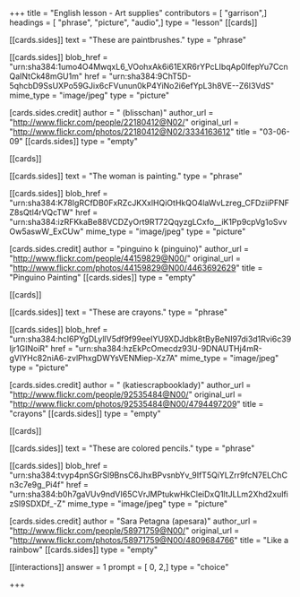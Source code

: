 +++
title = "English lesson - Art supplies"
contributors = [ "garrison",]
headings = [ "phrase", "picture", "audio",]
type = "lesson"
[[cards]]

[[cards.sides]]
text = "These are paintbrushes."
type = "phrase"

[[cards.sides]]
blob_href = "urn:sha384:1umo4O4MwqxL6_VOohxAk6i61EXR6rYPcLIbqAp0lfepYu7CcnQaINtCk48mGU1m"
href = "urn:sha384:9ChT5D-5qhcbD9SsUXPo59GJix6cFVunun0kP4YiNo2i6efYpL3h8VE--Z6l3VdS"
mime_type = "image/jpeg"
type = "picture"

[cards.sides.credit]
author = " (blisschan)"
author_url = "http://www.flickr.com/people/22180412@N02/"
original_url = "http://www.flickr.com/photos/22180412@N02/3334163612"
title = "03-06-09"
[[cards.sides]]
type = "empty"

[[cards]]

[[cards.sides]]
text = "The woman is painting."
type = "phrase"

[[cards.sides]]
blob_href = "urn:sha384:K78IgRCfDB0FxRZcJKXxlHQiOtHkQO4laWvLzreg_CFDziiPFNFZ8sQtl4rVQcTW"
href = "urn:sha384:izRFKkaBe88VCDZyOrt9RT72QqyzgLCxfo__iK1Pp9cpVg1oSvvOw5aswW_ExCUw"
mime_type = "image/jpeg"
type = "picture"

[cards.sides.credit]
author = "pinguino k (pinguino)"
author_url = "http://www.flickr.com/people/44159829@N00/"
original_url = "http://www.flickr.com/photos/44159829@N00/4463692629"
title = "Pinguino Painting"
[[cards.sides]]
type = "empty"

[[cards]]

[[cards.sides]]
text = "These are crayons."
type = "phrase"

[[cards.sides]]
blob_href = "urn:sha384:hcI6PYgDLyllV5df9f99eeIYU9XDJdbk8tByBeNI97di3d1Rvi6c39ljr1GINoiR"
href = "urn:sha384:hzEkPcOmecdz93U-9DNAUTHj4mR-gVIYHc82niA6-zvlPhxgDWYsVENMiep-Xz7A"
mime_type = "image/jpeg"
type = "picture"

[cards.sides.credit]
author = " (katiescrapbooklady)"
author_url = "http://www.flickr.com/people/92535484@N00/"
original_url = "http://www.flickr.com/photos/92535484@N00/4794497209"
title = "crayons"
[[cards.sides]]
type = "empty"

[[cards]]

[[cards.sides]]
text = "These are colored pencils."
type = "phrase"

[[cards.sides]]
blob_href = "urn:sha384:tvyp4pnSGrSl9BnsC6JhxBPvsnbYv_9IfT5QiYLZrr9fcN7ELChCn3c7e9g_Pi4f"
href = "urn:sha384:b0h7gaVUv9ndVI65CVrJMPtukwHkCleiDxQ1ltJLLm2Xhd2xulfizSl9SDXDf_-Z"
mime_type = "image/jpeg"
type = "picture"

[cards.sides.credit]
author = "Sara Petagna (apesara)"
author_url = "http://www.flickr.com/people/58971759@N00/"
original_url = "http://www.flickr.com/photos/58971759@N00/4809684766"
title = "Like a rainbow"
[[cards.sides]]
type = "empty"

[[interactions]]
answer = 1
prompt = [ 0, 2,]
type = "choice"

+++
